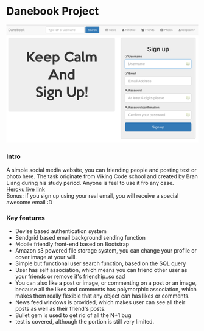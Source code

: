 # Danebook Project  

![Danebook](https://github.com/BranLiang/project_danebook/blob/master/public/danebook.png)

### Intro  
A simple social media website, you can friending people and posting text or photo here. The task originate from Viking Code school and created by Bran Liang during his study period. Anyone is feel to use it fro any case.  
[Heroku live link](https://cool-danebook.herokuapp.com/)   
Bonus: if you sign up using your real email, you will receive a special awesome email :D

### Key features  
* Devise based authentication system  
* Sendgrid based email background sending function  
* Mobile friendly front-end based on Bootstrap  
* Amazon s3 powered file storage system, you can change your profile or cover image at your will.
* Simple but functional user search function, based on the SQL query
* User has self association, which means you can friend other user as your friends or remove it's frienship..so sad
* You can also like a post or image, or commenting on a post or an image, because all the likes and comments has polymorphic association, which makes them really flexible that any object can has likes or comments.
* News feed windows is provided, which makes user can see all their posts as well as their friend's posts.  
* Bullet gem is used to get rid of all the N+1 bug
* test is covered, although the portion is still very limited.
